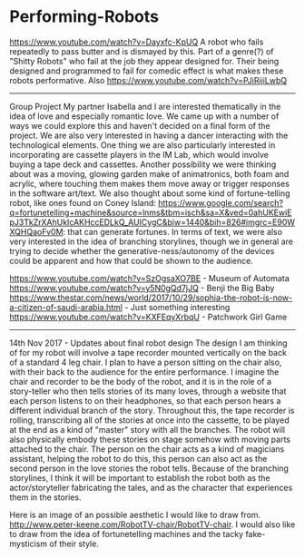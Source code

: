 # Performing-Robots

https://www.youtube.com/watch?v=Dayxfc-KpUQ
A robot who fails repeatedly to pass butter and is dismayed by this. Part of a genre(?) of "Shitty Robots" who fail at the job they appear designed for. Their being designed and programmed to fail for comedic effect is what makes these robots performative.
Also https://www.youtube.com/watch?v=PJiRijiLwbQ
_______________________________________________________________

Group Project 
My partner Isabella and I are interested thematically in the idea of love and especially romantic love. We came up with a number of ways we could explore this and haven't decided on a final form of the project. We are also very interested in having a dancer interacting with the technological elements. One thing we are also particularly interested in incorporating are cassette players in the IM Lab, which would involve buying a tape deck and cassettes. 
Another possibility we were thinking about was a moving, glowing garden make of animatronics, both foam and acrylic, where touching them makes them move away or trigger responses in the software art/text.
We also thought about some kind of fortune-telling robot, like ones found on Coney Island: https://www.google.com/search?q=fortunetelling+machine&source=lnms&tbm=isch&sa=X&ved=0ahUKEwiEpJ3TkZrXAhUkIcAKHccEDLkQ_AUICygC&biw=1440&bih=826#imgrc=E90WXQHQaoFv0M: that can generate fortunes.
In terms of text, we were also very interested in the idea of branching storylines, though we in general are trying to decide whether the generative-ness/autonomy of the devices could be apparent and how that could be shown to the audience.

https://www.youtube.com/watch?v=SzOgsaXO7BE - Museum of Automata
https://www.youtube.com/watch?v=y5N0gQd7jJQ - Benji the Big Baby
https://www.thestar.com/news/world/2017/10/29/sophia-the-robot-is-now-a-citizen-of-saudi-arabia.html - Just something interesting
https://www.youtube.com/watch?v=KXFEqyXrbqU - Patchwork Girl Game
__________________________________________________________________________

14th Nov 2017  - Updates about final robot design
The design I am thinking of for my robot will involve a tape recorder mounted vertically on the back of a standard 4 leg chair. I plan to have a person sitting on the chair also, with their back to the audience for the entire performance. I imagine the chair and recorder to be the body of the robot, and it is in the role of a story-teller who then tells stories of its many loves, through a website that each person listens to on their headphones, so that each person hears a different individual branch of the story. Throughout this, the tape recorder is rolling, transcribing all of the stories at once into the cassette, to be played at the end as a kind of "master" story with all the branches. The robot will also physically embody these stories on stage somehow with moving parts attached to the chair. The person on the chair acts as a kind of magicians assistant, helping the robot to do this, this person can also act as the second person in the love stories the robot tells. Because of the branching storylines, I think it will be important to establish the robot both as the actor/storyteller fabricating the tales, and as the character that experiences them in the stories.

Here is an image of an possible aesthetic I would like to draw from.
http://www.peter-keene.com/RobotTV-chair/RobotTV-chair.
I would also like to draw from the idea of fortunetelling machines and the tacky fake-mysticism of their style.
